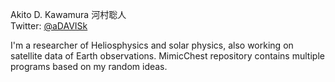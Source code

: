 Akito D. Kawamura 河村聡人<br>
Twitter: [@aDAVISk](https://twitter.com/aDAVISk)

I'm a researcher of Heliosphysics and solar physics, also working on satellite data of Earth observations. MimicChest repository contains multiple programs based on my random ideas.
